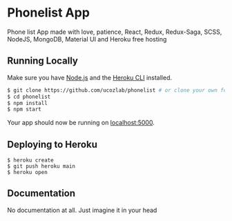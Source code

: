 # Phonelist App

Phone list App made with love, patience, React, Redux, Redux-Saga, SCSS, NodeJS, MongoDB, Material UI and Heroku free hosting

## Running Locally

Make sure you have [Node.js](http://nodejs.org/) and the [Heroku CLI](https://cli.heroku.com/) installed.

```sh
$ git clone https://github.com/ucozlab/phonelist # or clone your own fork
$ cd phonelist
$ npm install
$ npm start
```

Your app should now be running on [localhost:5000](http://localhost:5000/).

## Deploying to Heroku

```
$ heroku create
$ git push heroku main
$ heroku open
```

## Documentation

No documentation at all. Just imagine it in your head
